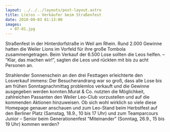 ```yaml
---
layout: ../../../layouts/post-layout.astro
title: L(e)os – Verkäufer beim Straßenfest
date: 2010-09-03 01:13:00
images:
  - 07-01.jpg
---
```


Straßenfest in der Hinterdorfstraße in Weil am Rhein. Rund 2.000 Gewinne hatten die Weiler Lions im Vorfeld für ihre große Tombola zusammengetragen. Beim Verkauf der 6.500 Lose sollten die Leos helfen. – “Klar, das machen wir!”, sagten die Leos und rückten mit bis zu acht Personen an.

Strahlender Sonnenschein an den drei Festtagen erleichterte den Losverkauf immens: Der Besucherandrang war so groß, dass alle Lose bis am frühen Sonntagnachmittag problemlos verkauft und die Gewinne ausgegeben werden konnten.Murat & Co. nutzten die Möglichkeit, zahlreichen Passanten den Weiler Leo-Club vorzustellen und auf die kommenden Aktionen hinzuweisen. Ob sich wohl wirklich so viele diese Homepage genauer anschauen und zum Leo-Stand beim Herbstfest auf den Berliner Platz (Samstag, 18.9., 10 bis 17 Uhr) und zum Teamparcours Junior – Senior beim Generationenfest “Miteinander” (Sonntag, 26.9., 15 bis 19 Uhr) kommen werden?
